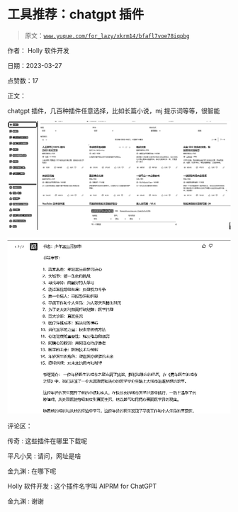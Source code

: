 # 工具推荐：chatgpt 插件

> 原文：[`www.yuque.com/for_lazy/xkrm14/bfafl7voe78iqpbg`](https://www.yuque.com/for_lazy/xkrm14/bfafl7voe78iqpbg)

作者： Holly 软件开发

日期：2023-03-27

点赞数：17

正文：

chatgpt 插件，几百种插件任意选择，比如长篇小说，mj 提示词等等，很智能

![](img/f3c27d7d6c198ac0491aed2556036f91.png)  

![](img/a79fa0877f9d853d4adfaed358cfbc78.png)  

评论区：

传奇 : 这些插件在哪里下载呢

平凡小吴 : 请问，网址是啥

金九渊 : 在哪下呢

Holly 软件开发 : 这个插件名字叫 AIPRM for ChatGPT

金九渊 : 谢谢



